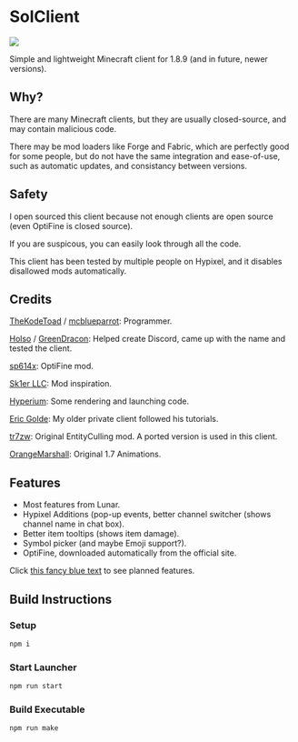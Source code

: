 # SolClient

<a href="https://discord.gg/QFDGDhcFqu"><img src="https://img.shields.io/discord/886561982872977408?labelColor=5662F6&color=36393F&label=Discord&logo=discord&logoColor=white&style=flat-square"/></a>

Simple and lightweight Minecraft client for 1.8.9 (and in future, newer versions).

## Why?
There are many Minecraft clients, but they are usually closed-source, and may contain malicious code.

There may be mod loaders like Forge and Fabric, which are perfectly good for some people, but do not have the same integration and ease-of-use, such as automatic updates, and consistancy between versions.

## Safety
I open sourced this client because not enough clients are open source (even OptiFine is closed source).

If you are suspicous, you can easily look through all the code.

This client has been tested by multiple people on Hypixel, and it disables disallowed mods automatically.

## Credits
[TheKodeToad](https://github.com/TheKodeToad) / [mcblueparrot](https://mine.ly/mcblueparrot.1): Programmer.

[Holso](https://github.com/Holso) / [GreenDracon](https://mine.ly/IceDracon.1): Helped create Discord, came up with the name and tested the client.

[sp614x](https://github.com/sp614x): OptiFine mod.

[Sk1er LLC](https://github.com/Sk1erLLC): Mod inspiration.

[Hyperium](https://github.com/HyperiumClient/Hyperium): Some rendering and launching code.

[Eric Golde](https://www.youtube.com/c/egold555): My older private client followed his tutorials.

[tr7zw](https://github.com/tr7zw/EntityCulling): Original EntityCulling mod. A ported version is used in this client.

[OrangeMarshall](https://namemc.com/profile/OrangeMarshall.1): Original 1.7 Animations.

## Features
- Most features from Lunar.
- Hypixel Additions (pop-up events, better channel switcher (shows channel name in chat box).
- Better item tooltips (shows item damage).
- Symbol picker (and maybe Emoji support?).
- OptiFine, downloaded automatically from the official site.

Click [this fancy blue text](https://github.com/TheKodeToad/SolClient/projects/1) to see planned features.

## Build Instructions

### Setup
```sh
npm i
```

### Start Launcher
```sh
npm run start
```

### Build Executable
```sh
npm run make
```
